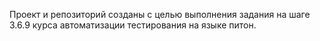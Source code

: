 Проект и репозиторий созданы с целью выполнения задания на шаге 3.6.9 курса автоматизации тестирования на языке питон.
